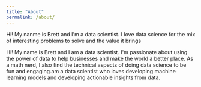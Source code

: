```yaml
---
title: "About"
permalink: /about/
---
```


Hi! My nanme is Brett and I'm a data scientist. I love data science for the mix of interesting problems to solve and the value it brings 

Hi! My name is Brett and I am a data scientist. I'm passionate about using the power of data to help businesses and make the world a better place. As a math nerd, I also find the technical aspects of doing data science to be fun and engaging.am a data scientist who loves developing machine learning models and developing actionable insights from data.